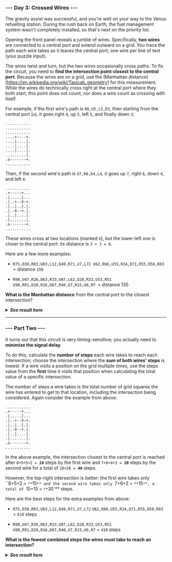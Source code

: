 ﻿### --- Day 3: Crossed Wires ---

The gravity assist was successful, and you're well on your way to the Venus 
refuelling station. During the rush back on Earth, the fuel management
system wasn't completely installed, so that's next on the priority list.

Opening the front panel reveals a jumble of wires. Specifically, **two wires**
are connected to a central port and extend outward on a grid. You trace the
path each wire takes as it leaves the central port, one wire per line of
text (your puzzle input).

The wires twist and turn, but the two wires occasionally cross paths. To 
fix the circuit, you need to **find the intersection point closest to the
central port**. Because the wires are on a grid, use the (Manhattan distance)[https://en.wikipedia.org/wiki/Taxicab_geometry] 
for this measurement. While the wires do technically cross right at the
central port where they both start, this point does not count, nor does a
wire count as crossing with itself.

For example, if the first wire's path is `R8,U5,L5,D3`, then starting from 
the central port (`o`), it goes right `8`, up `5`, left `5`, and finally down `3`:

	...........
	...........
	...........
	....+----+.
	....|....|.
	....|....|.
	....|....|.
	.........|.
	.o-------+.
	...........

Then, if the second wire's path is `U7,R6,D4,L4`, it goes up `7`, right `6`, down `4`, and left `4`:

	...........
	.+-----+...
	.|.....|...
	.|..+--X-+.
	.|..|..|.|.
	.|.-X--+.|.
	.|..|....|.
	.|.......|.
	.o-------+.
	...........

These wires cross at two locations (marked `X`), but the lower-left one is
closer to the central port: its distance is `3 + 3 = 6`.

Here are a few more examples:

- `R75,D30,R83,U83,L12,D49,R71,U7,L72
U62,R66,U55,R34,D71,R55,D58,R83` = distance `159`

- `R98,U47,R26,D63,R33,U87,L62,D20,R33,U53,R51
U98,R91,D20,R16,D67,R40,U7,R15,U6,R7 `= distance 135

**What is the Manhattan distance** from the central port to the closest intersection?

<details>
  <summary><strong><em>See result here</em></strong></summary>
		Your puzzle answer was <strong><em>221</em></strong>.

</details>

---

### --- Part Two ---

It turns out that this circuit is very timing-sensitive; you actually need 
to **minimize the signal delay**.

To do this, calculate the **number of steps** each wire takes to reach each 
intersection; choose the intersection where the **sum of both wires' steps** is 
lowest. If a wire visits a position on the grid multiple times, use the
steps value from the **first** time it visits that position when 
calculating the total value of a specific intersection.

The number of steps a wire takes is the total number of grid squares the 
wire has entered to get to that location, including the intersection being 
considered. Again consider the example from above:

	...........
	.+-----+...
	.|.....|...
	.|..+--X-+.
	.|..|..|.|.
	.|.-X--+.|.
	.|..|....|.
	.|.......|.
	.o-------+.
	...........

In the above example, the intersection closest to the central port is 
reached after `8+5+5+2 = `**`20`** steps by the first wire and `7+6+4+3 = `**`20`** steps by the second wire for a total of `20+20 = `**`40`** steps.

However, the top-right intersection is better: the first wire takes only
``8+5+2 = `**`15`** and the second wire takes only `7+6+2 = `**`15`**, a total of `15+15 = `**`30`** steps.

Here are the best steps for the extra examples from above:

- `R75,D30,R83,U83,L12,D49,R71,U7,L72`
`U62,R66,U55,R34,D71,R55,D58,R83` = `610` steps

- `R98,U47,R26,D63,R33,U87,L62,D20,R33,U53,R51`
`U98,R91,D20,R16,D67,R40,U7,R15,U6,R7` = `410` steps

**What is the fewest combined steps the wires must take to reach an intersection?**

<details>
  <summary><strong><em>See result here</em></strong></summary>
		Your puzzle answer was <strong><em>18542</em></strong>.

</details>